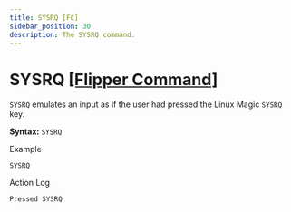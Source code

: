 ```yaml
---
title: SYSRQ [FC]
sidebar_position: 30
description: The SYSRQ command.
---
```


# SYSRQ [[Flipper Command]](https://developer.flipper.net/flipperzero/doxygen/badusb_file_format.html#autotoc_md72)
`SYSRQ` emulates an input as if the user had pressed the Linux Magic `SYSRQ` key.

**Syntax:** `SYSRQ`

Example
```
SYSRQ
```

Action Log
```
Pressed SYSRQ
```